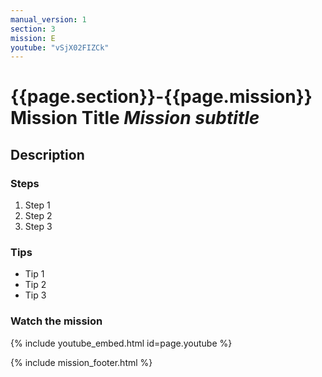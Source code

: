 ```yaml
---
manual_version: 1
section: 3
mission: E
youtube: "vSjX02FIZCk"
---
```


# {{page.section}}-{{page.mission}} Mission Title *Mission subtitle* 

## Description

### Steps

1. Step 1
2. Step 2
3. Step 3

### Tips

* Tip 1
* Tip 2
* Tip 3

### Watch the mission

{% include youtube_embed.html id=page.youtube %}

{% include mission_footer.html %}